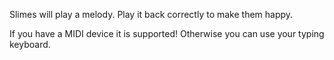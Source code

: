 Slimes will play a melody. Play it back correctly to make them happy.

If you have a MIDI device it is supported! Otherwise you can use your typing keyboard.